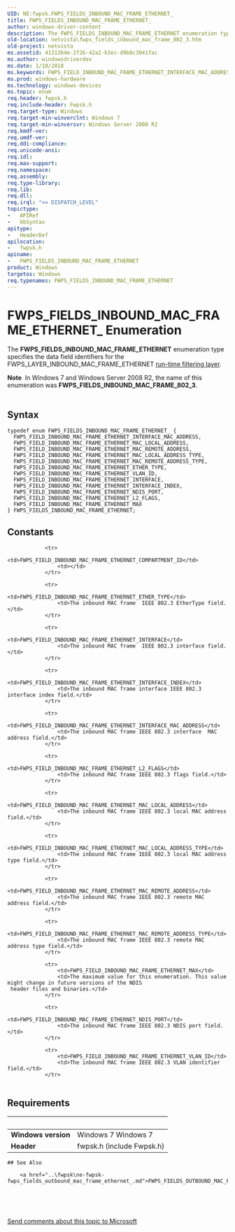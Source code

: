 ```yaml
---
UID: NE:fwpsk.FWPS_FIELDS_INBOUND_MAC_FRAME_ETHERNET_
title: FWPS_FIELDS_INBOUND_MAC_FRAME_ETHERNET_
author: windows-driver-content
description: The FWPS_FIELDS_INBOUND_MAC_FRAME_ETHERNET enumeration type specifies the data field identifiers for the FWPS_LAYER_INBOUND_MAC_FRAME_ETHERNET run-time filtering layer.
old-location: netvista\fwps_fields_inbound_mac_frame_802_3.htm
old-project: netvista
ms.assetid: 41313b4e-2f26-42a2-b3ec-d9b8c3041fac
ms.author: windowsdriverdev
ms.date: 1/18/2018
ms.keywords: FWPS_FIELD_INBOUND_MAC_FRAME_ETHERNET_INTERFACE_MAC_ADDRESS, FWPS_FIELD_INBOUND_MAC_FRAME_ETHERNET_INTERFACE_INDEX, FWPS_FIELD_INBOUND_MAC_FRAME_ETHERNET_L2_FLAGS, fwpsk/FWPS_FIELD_INBOUND_MAC_FRAME_ETHERNET_INTERFACE, fwpsk/FWPS_FIELD_INBOUND_MAC_FRAME_ETHERNET_MAC_REMOTE_ADDRESS, FWPS_FIELD_INBOUND_MAC_FRAME_ETHERNET_VLAN_ID, FWPS_FIELD_INBOUND_MAC_FRAME_ETHERNET_MAC_LOCAL_ADDRESS_TYPE, fwpsk/FWPS_FIELD_INBOUND_MAC_FRAME_ETHERNET_MAC_LOCAL_ADDRESS, fwpsk/FWPS_FIELD_INBOUND_MAC_FRAME_ETHERNET_MAC_LOCAL_ADDRESS_TYPE, netvista.fwps_fields_inbound_mac_frame_802_3, FWPS_FIELD_INBOUND_MAC_FRAME_ETHERNET_ETHER_TYPE, fwpsk/FWPS_FIELDS_INBOUND_MAC_FRAME_ETHERNET, fwpsk/FWPS_FIELD_INBOUND_MAC_FRAME_ETHERNET_INTERFACE_MAC_ADDRESS, fwpsk/FWPS_FIELD_INBOUND_MAC_FRAME_ETHERNET_MAC_REMOTE_ADDRESS_TYPE, FWPS_FIELD_INBOUND_MAC_FRAME_ETHERNET_MAC_REMOTE_ADDRESS, FWPS_FIELDS_INBOUND_MAC_FRAME_ETHERNET enumeration [Network Drivers Starting with Windows Vista], fwpsk/FWPS_FIELD_INBOUND_MAC_FRAME_ETHERNET_ETHER_TYPE, FWPS_FIELD_INBOUND_MAC_FRAME_ETHERNET_MAC_LOCAL_ADDRESS, fwpsk/FWPS_FIELD_INBOUND_MAC_FRAME_ETHERNET_VLAN_ID, wfp_ref_5_const_3_data_fields_ecae0da2-76f4-4c49-a918-44527287417b.xml, fwpsk/FWPS_FIELD_INBOUND_MAC_FRAME_ETHERNET_NDIS_PORT, fwpsk/FWPS_FIELD_INBOUND_MAC_FRAME_ETHERNET_INTERFACE_INDEX, fwpsk/FWPS_FIELD_INBOUND_MAC_FRAME_ETHERNET_MAX, FWPS_FIELD_INBOUND_MAC_FRAME_ETHERNET_INTERFACE, FWPS_FIELD_INBOUND_MAC_FRAME_ETHERNET_NDIS_PORT, FWPS_FIELD_INBOUND_MAC_FRAME_ETHERNET_MAC_REMOTE_ADDRESS_TYPE, FWPS_FIELDS_INBOUND_MAC_FRAME_ETHERNET, FWPS_FIELD_INBOUND_MAC_FRAME_ETHERNET_MAX, FWPS_FIELDS_INBOUND_MAC_FRAME_ETHERNET_, fwpsk/FWPS_FIELD_INBOUND_MAC_FRAME_ETHERNET_L2_FLAGS
ms.prod: windows-hardware
ms.technology: windows-devices
ms.topic: enum
req.header: fwpsk.h
req.include-header: Fwpsk.h
req.target-type: Windows
req.target-min-winverclnt: Windows 7
req.target-min-winversvr: Windows Server 2008 R2
req.kmdf-ver: 
req.umdf-ver: 
req.ddi-compliance: 
req.unicode-ansi: 
req.idl: 
req.max-support: 
req.namespace: 
req.assembly: 
req.type-library: 
req.lib: 
req.dll: 
req.irql: "<= DISPATCH_LEVEL"
topictype:
-	APIRef
-	kbSyntax
apitype:
-	HeaderDef
apilocation:
-	fwpsk.h
apiname:
-	FWPS_FIELDS_INBOUND_MAC_FRAME_ETHERNET
product: Windows
targetos: Windows
req.typenames: FWPS_FIELDS_INBOUND_MAC_FRAME_ETHERNET
---
```


# FWPS_FIELDS_INBOUND_MAC_FRAME_ETHERNET_ Enumeration
The <b>FWPS_FIELDS_INBOUND_MAC_FRAME_ETHERNET</b> enumeration type specifies the data field identifiers for the
  FWPS_LAYER_INBOUND_MAC_FRAME_ETHERNET 
  <a href="https://msdn.microsoft.com/en-us/library/windows/desktop/aa366492">run-time filtering layer</a>.
  <div class="alert"><b>Note</b>  In Windows 7 and Windows Server 2008 R2, the name of this enumeration was <b>FWPS_FIELDS_INBOUND_MAC_FRAME_802_3</b>.</div>
<div> </div>

## Syntax
````
typedef enum FWPS_FIELDS_INBOUND_MAC_FRAME_ETHERNET_ { 
  FWPS_FIELD_INBOUND_MAC_FRAME_ETHERNET_INTERFACE_MAC_ADDRESS,
  FWPS_FIELD_INBOUND_MAC_FRAME_ETHERNET_MAC_LOCAL_ADDRESS,
  FWPS_FIELD_INBOUND_MAC_FRAME_ETHERNET_MAC_REMOTE_ADDRESS,
  FWPS_FIELD_INBOUND_MAC_FRAME_ETHERNET_MAC_LOCAL_ADDRESS_TYPE,
  FWPS_FIELD_INBOUND_MAC_FRAME_ETHERNET_MAC_REMOTE_ADDRESS_TYPE,
  FWPS_FIELD_INBOUND_MAC_FRAME_ETHERNET_ETHER_TYPE,
  FWPS_FIELD_INBOUND_MAC_FRAME_ETHERNET_VLAN_ID,
  FWPS_FIELD_INBOUND_MAC_FRAME_ETHERNET_INTERFACE,
  FWPS_FIELD_INBOUND_MAC_FRAME_ETHERNET_INTERFACE_INDEX,
  FWPS_FIELD_INBOUND_MAC_FRAME_ETHERNET_NDIS_PORT,
  FWPS_FIELD_INBOUND_MAC_FRAME_ETHERNET_L2_FLAGS,
  FWPS_FIELD_INBOUND_MAC_FRAME_ETHERNET_MAX
} FWPS_FIELDS_INBOUND_MAC_FRAME_ETHERNET;
````

## Constants

<table>
            
                <tr>
                    <td>FWPS_FIELD_INBOUND_MAC_FRAME_ETHERNET_COMPARTMENT_ID</td>
                    <td></td>
                </tr>
            
                <tr>
                    <td>FWPS_FIELD_INBOUND_MAC_FRAME_ETHERNET_ETHER_TYPE</td>
                    <td>The inbound MAC frame  IEEE 802.3 EtherType field.</td>
                </tr>
            
                <tr>
                    <td>FWPS_FIELD_INBOUND_MAC_FRAME_ETHERNET_INTERFACE</td>
                    <td>The inbound MAC frame  IEEE 802.3 interface field.</td>
                </tr>
            
                <tr>
                    <td>FWPS_FIELD_INBOUND_MAC_FRAME_ETHERNET_INTERFACE_INDEX</td>
                    <td>The inbound MAC frame interface IEEE 802.3 interface index field.</td>
                </tr>
            
                <tr>
                    <td>FWPS_FIELD_INBOUND_MAC_FRAME_ETHERNET_INTERFACE_MAC_ADDRESS</td>
                    <td>The inbound MAC frame IEEE 802.3 interface  MAC address field.</td>
                </tr>
            
                <tr>
                    <td>FWPS_FIELD_INBOUND_MAC_FRAME_ETHERNET_L2_FLAGS</td>
                    <td>The inbound MAC frame IEEE 802.3 flags field.</td>
                </tr>
            
                <tr>
                    <td>FWPS_FIELD_INBOUND_MAC_FRAME_ETHERNET_MAC_LOCAL_ADDRESS</td>
                    <td>The inbound MAC frame IEEE 802.3 local MAC address field.</td>
                </tr>
            
                <tr>
                    <td>FWPS_FIELD_INBOUND_MAC_FRAME_ETHERNET_MAC_LOCAL_ADDRESS_TYPE</td>
                    <td>The inbound MAC frame IEEE 802.3 local MAC address type field.</td>
                </tr>
            
                <tr>
                    <td>FWPS_FIELD_INBOUND_MAC_FRAME_ETHERNET_MAC_REMOTE_ADDRESS</td>
                    <td>The inbound MAC frame IEEE 802.3 remote MAC address field.</td>
                </tr>
            
                <tr>
                    <td>FWPS_FIELD_INBOUND_MAC_FRAME_ETHERNET_MAC_REMOTE_ADDRESS_TYPE</td>
                    <td>The inbound MAC frame IEEE 802.3 remote MAC address type field.</td>
                </tr>
            
                <tr>
                    <td>FWPS_FIELD_INBOUND_MAC_FRAME_ETHERNET_MAX</td>
                    <td>The maximum value for this enumeration. This value might change in future versions of the NDIS
     header files and binaries.</td>
                </tr>
            
                <tr>
                    <td>FWPS_FIELD_INBOUND_MAC_FRAME_ETHERNET_NDIS_PORT</td>
                    <td>The inbound MAC frame IEEE 802.3 NDIS port field.</td>
                </tr>
            
                <tr>
                    <td>FWPS_FIELD_INBOUND_MAC_FRAME_ETHERNET_VLAN_ID</td>
                    <td>The inbound MAC frame IEEE 802.3 VLAN identifier field.</td>
                </tr>
</table>


## Requirements
| &nbsp; | &nbsp; |
| ---- |:---- |
| **Windows version** | Windows 7 Windows 7 |
| **Header** | fwpsk.h (include Fwpsk.h) |

    ## See Also

        <a href="..\fwpsk\ne-fwpsk-fwps_fields_outbound_mac_frame_ethernet_.md">FWPS_FIELDS_OUTBOUND_MAC_FRAME_ETHERNET</a>

 

 

<a href="mailto:wsddocfb@microsoft.com?subject=Documentation%20feedback [netvista\netvista]:%20FWPS_FIELDS_INBOUND_MAC_FRAME_ETHERNET enumeration%20 RELEASE:%20(1/18/2018)&amp;body=%0A%0APRIVACY STATEMENT%0A%0AWe use your feedback to improve the documentation. We don't use your email address for any other purpose, and we'll remove your email address from our system after the issue that you're reporting is fixed. While we're working to fix this issue, we might send you an email message to ask for more info. Later, we might also send you an email message to let you know that we've addressed your feedback.%0A%0AFor more info about Microsoft's privacy policy, see http://privacy.microsoft.com/en-us/default.aspx." title="Send comments about this topic to Microsoft">Send comments about this topic to Microsoft</a>